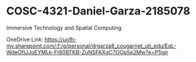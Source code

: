 # COSC-4321-Daniel-Garza-2185078
Immersive Technology and Spatial Computing

OneDrive Link: https://uofh-my.sharepoint.com/:f:/g/personal/drgarza8_cougarnet_uh_edu/EqL-WdeOfIJJoEYMLk-Ft80BTKB-ZuNSFAXgC7OOp5e2Mw?e=P1igir
